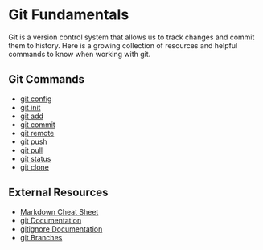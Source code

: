 # Git Fundamentals
Git is a version control system that allows us to track changes and commit them to history.
Here is a growing collection of resources and helpful commands to know when working with git.
## Git Commands
- [git config](./commands/Config.md)
- [git init](./commands/Init.md)
- [git add](./commands/Add.md)
- [git commit](./commands/Commit.md)
- [git remote](./commands/Remote.md)
- [git push](./commands/Push.md)
- [git pull](./commands/Pull.md)
- [git status](./commands/Status.md)
- [git clone](./commands/Clone.md)
## External Resources
- [Markdown Cheat Sheet](https://www.markdownguide.org/cheat-sheet/)
- [git Documentation](https://git-scm.com/docs)
- [gitignore Documentation](https://git-scm.com/docs/gitignore)
- [git Branches](https://git-scm.com/book/en/v2/Git-Branching-Branches-in-a-Nutshell)